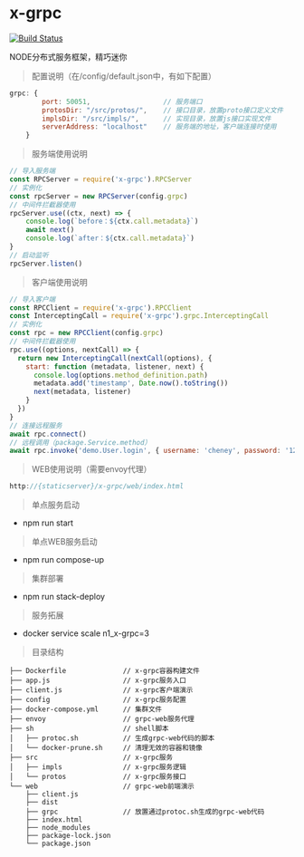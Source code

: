 # x-grpc
[![Build Status](https://travis-ci.com/cheneyweb/x-grpc.svg?branch=master)](https://travis-ci.com/cheneyweb/x-grpc)

NODE分布式服务框架，精巧迷你

>配置说明（在/config/default.json中，有如下配置）
```javascript
grpc: {
        port: 50051,                  // 服务端口
        protosDir: "/src/protos/",    // 接口目录，放置proto接口定义文件
        implsDir: "/src/impls/",      // 实现目录，放置js接口实现文件
        serverAddress: "localhost"    // 服务端的地址，客户端连接时使用
    }
```

>服务端使用说明
```javascript
// 导入服务端
const RPCServer = require('x-grpc').RPCServer
// 实例化
const rpcServer = new RPCServer(config.grpc)
// 中间件拦截器使用
rpcServer.use((ctx, next) => {
    console.log(`before：${ctx.call.metadata}`)
    await next()
    console.log(`after：${ctx.call.metadata}`)
}
// 启动监听
rpcServer.listen()
```

>客户端使用说明
```javascript
// 导入客户端
const RPCClient = require('x-grpc').RPCClient
const InterceptingCall = require('x-grpc').grpc.InterceptingCall
// 实例化
const rpc = new RPCClient(config.grpc)
// 中间件拦截器使用
rpc.use((options, nextCall) => {
  return new InterceptingCall(nextCall(options), {
    start: function (metadata, listener, next) {
      console.log(options.method_definition.path)
      metadata.add('timestamp', Date.now().toString())
      next(metadata, listener)
    }
  })
}
// 连接远程服务
await rpc.connect()
// 远程调用（package.Service.method）
await rpc.invoke('demo.User.login', { username: 'cheney', password: '123456' }, optionMeta:{key:value}?)
```

>WEB使用说明（需要envoy代理）
```javascript
http://{staticserver}/x-grpc/web/index.html
```

>单点服务启动

- npm run start

>单点WEB服务启动

- npm run compose-up

>集群部署

- npm run stack-deploy

>服务拓展

- docker service scale n1_x-grpc=3

>目录结构
```
├── Dockerfile              // x-grpc容器构建文件
├── app.js                  // x-grpc服务入口
├── client.js               // x-grpc客户端演示
├── config                  // x-grpc服务配置
├── docker-compose.yml      // 集群文件
├── envoy                   // grpc-web服务代理
├── sh                      // shell脚本
│   ├── protoc.sh           // 生成grpc-web代码的脚本
│   └── docker-prune.sh     // 清理无效的容器和镜像
├── src                     // x-grpc服务
│   ├── impls               // x-grpc服务逻辑
│   └── protos              // x-grpc服务接口
└── web                     // grpc-web前端演示
    ├── client.js
    ├── dist
    ├── grpc                // 放置通过protoc.sh生成的grpc-web代码
    ├── index.html
    ├── node_modules
    ├── package-lock.json
    └── package.json
```
